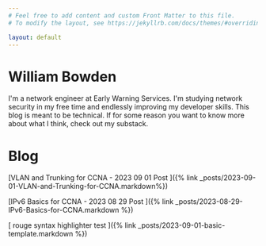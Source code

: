 ```yaml
---
# Feel free to add content and custom Front Matter to this file.
# To modify the layout, see https://jekyllrb.com/docs/themes/#overriding-theme-defaults

layout: default
---
```


# William Bowden

I'm a network engineer at Early Warning Services. I'm studying network security in my 
free time and endlessly improving my developer skills. This blog is meant to be technical.
If for some reason you want to know more about what I think, check out my substack.

# Blog

[VLAN and Trunking for CCNA - 2023 09 01 Post ]({% link _posts/2023-09-01-VLAN-and-Trunking-for-CCNA.markdown%})

[IPv6 Basics for CCNA - 2023 08 29 Post ]({% link _posts/2023-08-29-IPv6-Basics-for-CCNA.markdown %})


[ rouge syntax highlighter test ]({% link _posts/2023-09-01-basic-template.markdown %})



